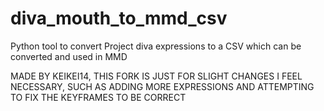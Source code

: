 # diva_mouth_to_mmd_csv
Python tool to convert Project diva expressions to a CSV which can be converted and used in MMD

MADE BY KEIKEI14, THIS FORK IS JUST FOR SLIGHT CHANGES I FEEL NECESSARY, SUCH AS ADDING MORE EXPRESSIONS
AND ATTEMPTING TO FIX THE KEYFRAMES TO BE CORRECT
